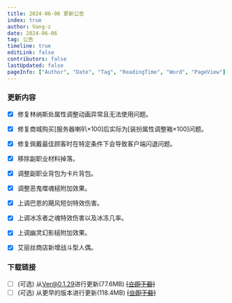 ```yaml
---
title: 2024-06-06 更新公告
index: true
author: Vang-z
date: 2024-06-06
tag: 公告
timeline: true
editLink: false
contributors: false
lastUpdated: false
pageInfo: ["Author", "Date", "Tag", "ReadingTime", "Word", "PageView"]
---
```


### 更新内容
- [x] 修复林纳斯处<a>属性调整</a>动画异常且无法使用问题。
- [x] 修复商城购买<a>[服务器喇叭×100]后实际为[装扮属性调整箱×100]</a>问题。
- [x] 修复佩戴<a>最佳顾客</a>时在特定条件下会导致客户端闪退问题。
- [x] 移除<a>副职业材料</a>掉落。
- [x] 调整<a>副职业背包</a>为<a>卡片背包</a>。
- [x] 调整<a>恶鬼噬魂槌</a>附加效果。
- [x] 上调<a>巴恩的飓风短剑</a>特效伤害。
- [x] 上调<a>冰冻者之魂</a>特效伤害以及冰冻几率。
- [x] 上调<a>幽灵幻影槌</a>附加效果。
- [x] 艾丽丝商店新增<a>战斗型人偶</a>。


### 下载链接
- [ ] <a>(可选)</a> 从<a>Ver@0.1.29</a>进行更新(77.6MB) ~~[[立即下载]]()~~
- [ ] <a>(可选)</a> 从<a>更早的版本</a>进行更新(118.4MB) ~~[[立即下载]]()~~
